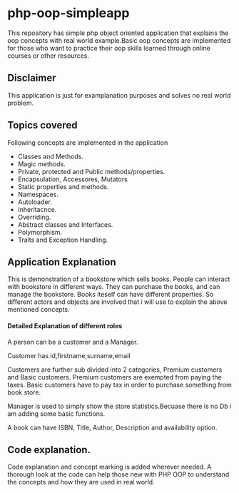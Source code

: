 # php-oop-simpleapp 

This repository has simple php object oriented application that explains the oop concepts with real world example.Basic oop concepts are implemented for those who want to practice their oop skills learned through online courses or other resources. 

## Disclaimer
This application is just for examplanation purposes and solves no real world problem. 

## Topics covered

Following concepts are implemented in the application 

- Classes and Methods.
- Magic methods.
- Private, protected and Public methods/properties.
- Encapsulation, Accessores, Mutators
- Static properties and methods.
- Namespaces.
- Autoloader.
- Inheritacnce.
- Overriding.
- Abstract classes and Interfaces.
- Polymorphism.
- Traits and Exception Handling.


## Application Explanation

This is demonstration of a bookstore which sells books. People can interact with bookstore in different ways. They can purchase the books, and can manage the bookstore. Books iteself can have different properties. So different actors and objects are involved that i will use to explain the above mentioned concepts.

#### Detailed Explanation of different roles

A person can be a customer and a Manager.

Customer has id,firstname,surname,email 

Customers are further sub divided into 2 categories, Premium customers and Basic customers. Premium customers are exempted from paying the taxes. Basic customers have to pay tax in order to purchase something from book store.

Manager is used to simply show the store statistics.Becuase there is no Db i am adding some basic functions.

A book can have ISBN, Title, Author, Description and availability option.


## Code explanation.

Code explanation and concept marking is added wherever needed. A thorough look at the code can help those new with PHP OOP to understand the concepts and how they are used in real world.



